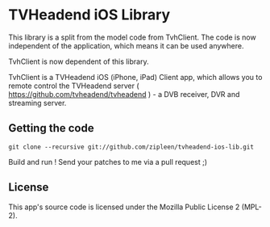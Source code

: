 TVHeadend iOS Library 
=======================

This library is a split from the model code from TvhClient. The code is now independent of the application, which means it can be used anywhere. 

TvhClient is now dependent of this library. 

TvhClient is a TVHeadend iOS (iPhone, iPad) Client app, which allows you to remote control the TVHeadend server  ( https://github.com/tvheadend/tvheadend ) - a DVB receiver, DVR and streaming server.

## Getting the code

    git clone --recursive git://github.com/zipleen/tvheadend-ios-lib.git

Build and run ! Send your patches to me via a pull request ;)

## License

This app's source code is licensed under the Mozilla Public License 2 (MPL-2). 


